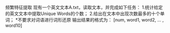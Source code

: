 频繁特征提取
现有一个英文文本A.txt，读取文本，并完成如下任务：
1.统计给定的英文文本中提取Unique Words的个数；
2.给出在文本中出现次数最多的十个单词；
*不要求对词语进行词形还原
输出结果的格式为：
[num, word1, word2, ... , word10]